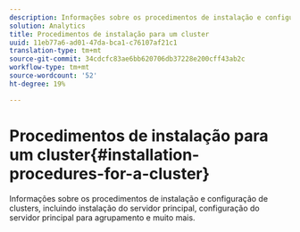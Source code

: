 ```yaml
---
description: Informações sobre os procedimentos de instalação e configuração de clusters, incluindo instalação do servidor principal, configuração do servidor principal para agrupamento e muito mais.
solution: Analytics
title: Procedimentos de instalação para um cluster
uuid: 11eb77a6-ad01-47da-bca1-c76107af21c1
translation-type: tm+mt
source-git-commit: 34cdcfc83ae6bb620706db37228e200cff43ab2c
workflow-type: tm+mt
source-wordcount: '52'
ht-degree: 19%

---
```



# Procedimentos de instalação para um cluster{#installation-procedures-for-a-cluster}

Informações sobre os procedimentos de instalação e configuração de clusters, incluindo instalação do servidor principal, configuração do servidor principal para agrupamento e muito mais.

